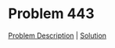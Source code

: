 # Problem 443

[Problem Description](./description/problem_443.md) | [Solution](./solutions/solution_443.cpp)

